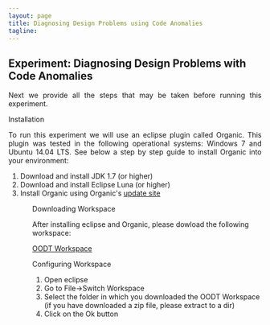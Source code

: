```yaml
---
layout: page
title: Diagnosing Design Problems using Code Anomalies
tagline:
---
```


## Experiment: Diagnosing Design Problems with Code Anomalies

<p align="justify">
Next we provide all the steps that may be taken before running this experiment.
</p>

Installation </br>

<p align="justify">
To run this experiment we will use an eclipse plugin called Organic. This plugin was tested in the following operational systems: Windows 7 and Ubuntu 14.04 LTS.
See below a step by step guide to install Organic into your environment:
</p>

<ol>
	<li>Download and install JDK 1.7 (or higher)</li>
	<li>Download and install Eclipse Luna (or higher)</li>
	<li>Install Organic using Organic's <a href="http://wnoizumi.github.io/organic">update site</a></li>
<ol/>


Downloading Workspace </br>

After installing eclipse and Organic, please dowload the following workspace:

<a href="https://github.com/wnoizumi/experiment">OODT Workspace</a>

Configuring Workspace </br>

<ol>
	<li>Open eclipse</li>
	<li>Go to File->Switch Workspace</li>
	<li>Select the folder in which you downloaded the OODT Workspace (if you have downloaded a zip file, please extract to a dir)</li>
	<li>Click on the Ok button</li>
</ol>
